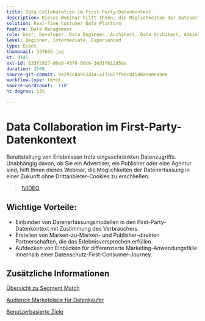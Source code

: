 ```yaml
---
title: Data Collaboration im First-Party-Datenkontext
description: Dieses Webinar hilft Ihnen, die Möglichkeiten der Datenerfassung in einer Zukunft ohne Drittanbieter-Cookies zu erschließen.
solution: Real-Time Customer Data Platform
feature: Data Management
role: User, Developer, Data Engineer, Architect, Data Architect, Admin, Leader
level: Beginner, Intermediate, Experienced
type: Event
thumbnail: 337665.jpg
kt: 9145
exl-id: 633f2927-d6e0-4370-96c6-36d1f612d5ba
duration: 2560
source-git-commit: 9a297cda953d4414131657f9ac84580aea0eabeb
workflow-type: tm+mt
source-wordcount: '118'
ht-degree: 13%

---
```


# Data Collaboration im First-Party-Datenkontext

Bereitstellung von Erlebnissen trotz eingeschränkten Datenzugriffs. Unabhängig davon, ob Sie ein Advertiser, ein Publisher oder eine Agentur sind, hilft Ihnen dieses Webinar, die Möglichkeiten der Datenerfassung in einer Zukunft ohne Drittanbieter-Cookies zu erschließen.

>[!VIDEO](https://video.tv.adobe.com/v/337665/?quality=12&learn=on)

## Wichtige Vorteile:

* Einbinden von Datenerfassungsmodellen in den First-Party-Datenkontext mit Zustimmung des Verbrauchers.
* Erstellen von Marken-zu-Marken- und Publisher-direkten Partnerschaften, die das Erlebnisversprechen erfüllen.
* Aufdecken von Einblicken für differenzierte Marketing-Anwendungsfälle innerhalb einer Datenschutz-First-Consumer-Journey.

## Zusätzliche Informationen

[Übersicht zu Segment Match](https://experienceleague.adobe.com/docs/experience-platform/segmentation/ui/segment-match.html?lang=en)

[Audience Marketplace für Datenkäufer](https://experienceleague.adobe.com/docs/audience-manager/user-guide/features/audience-marketplace/audience-marketplace-for-data-buyers/marketplace-data-buyers.html?lang=en)

[Benutzerbasierte Ziele](https://experienceleague.adobe.com/docs/audience-manager/user-guide/features/destinations/people-based/people-based-destinations-overview.html?lang=de)

